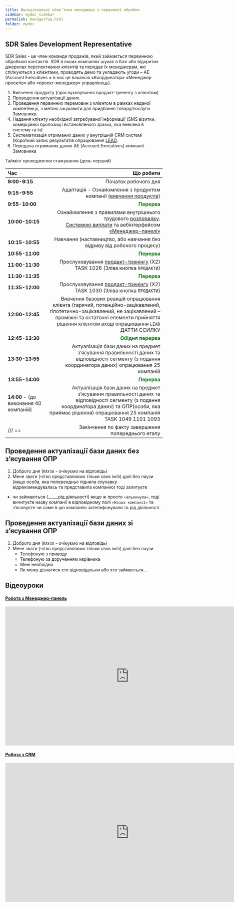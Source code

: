 ```yaml
---
title: Функціональні обов’язки менеджера з первинної обробки
sidebar: mydoc_sidebar
permalink: managerfaq.html
folder: mydoc
---
```


## SDR Sales Development Representative 

SDR Sales - це член команди продажів, який займається первинною обробкою контактів. SDR в інших компаніях шукає в базі або відкритих джерелах перспективних клієнтів та передає їх менеджерам, які спілкуються з клієнтами, проводять демо та укладають угоди – AE (Account Executives = в нас це вакансія «Координатор» «Менеджер проектів» або «проект-менеджер» управлінець).

1.	Вивчення продукту (прослуховування продакт-тренінгу з клієнтом)
2.	Проведення актуалізації даних.
3.	Проведення первинних перемовин з клієнтом в рамках наданої компетенції, з метою зацікавити для придбання товару/послуги Замовника.
4.	Надання клієнту необхідної затребуваної інформації (SMS візитки, комерційної пропозиції встановленого зразка, яка внесена в систему та ін)
5.	Систематизація отриманих даних у внутрішній CRM системі (Короткий запис результатів опрацювання <a href="" data-toggle="tooltip" data-original-title="{{site.data.glossary.LEAD}}">LEAD</a>.
6.	Передача отриманих даних AE (Account Executives) компанії Замовника

Таймінг проходження стажування (день перший)

| **Час** 	| **Що робити** 	|
|:---	|---:	|
| **9:00-9:15** 	| Початок робочого дня 	|
| **9:15-9:55** 	| Адаптація - Ознайомлення з продуктом компанії <a href="https://outsorcing.in.ua" target="_blank">(вивчення продуктів)</a>	|
| **9:55-10:00** 	| <span style="color:green">**Перерва**</span> 	|
| **10:00-10:15** | Ознайомлення з правилами внутрішнього трудового <a href="https://outsorcing.github.io/FAQ/index.html#section" target="_blank">розпорядку</a>.<br> <a href="https://outsorcing.github.io/FAQ/salary.html" target="_blank">Системою виплати</a> та вебінтерфейсом <a href="http://manager.outsorcing.in.ua" target="_blank">«Менеджер-панелі»</a> 	|
| **10:15-10:55**	| Навчання (наставництво, або навчання без відриву від робочого процесу) 	|
| **10:55-11:00** 	| <span style="color:green">**Перерва**</span> 	|
| **11:00-11:30** 	| Прослуховування <a href="https://manager.outsorcing.in.ua/index.php" target="_blank">продакт-тренінгу</a> (Х2) TASK 1026 (Зліва кнопка `ПРОДАКТИ`)	|
| **11:30-11:35** 	| <span style="color:green">**Перерва**</span>	|
| **11:35-12:00** 	| Прослуховування <a href="https://manager.outsorcing.in.ua/index.php" target="_blank">продакт-тренінгу</a> (Х2) TASK 1030 (Зліва кнопка `ПРОДАКТИ`)	|
| **12:00-12:45** 	| Вивчення базових реакцій опрацювання клієнта (гарячий, потенційно-зацікавлений, гіпотетично-зацікавлений, не зацікавлений – проміжні та остаточні елементи прийняття рішення клієнтом вході опрацювання `LEAD` ДАТТИ ССИЛКУ	|
| **12:45-13:30** 	| <span style="color:green">**Обідня перерва**</span> 	|
| **13:30-13:55** 	| Актуалізація бази даних на предмет з’ясування правильності даних та відповідності сегменту (з подання координатора даних) опрацювання 25 компаній 	|
| **13:55-14:00** 	| <span style="color:green">**Перерва**</span>	|
| **14:00** - (до виконання 40 компаній)  	| Актуалізація бази даних на предмет з’ясування правильності даних та відповідності сегменту (з подання координатора даних) та ОПР(особи, яка приймає рішення) опрацювання 25 компаній TASK 1049 1101 1093 	|
| /// == 	| Закінчення по факту завершення попереднього етапу 	|

<!-- TODO Додати посилання -->

## Проведення актуалізації бази даних без з’ясування ОПР
 1. Доброго дня (`ПАУЗА` - очікуємо на відповідь)  
 2. Мене звати (чітко представляємо тільки своє ім’я) далі без паузи (якщо особа, яка поперендньо підняла слухавку відрекомендувалась та представила компанію) тоді запитуєте
 - чи займаються (_____рід діяльності) якщо ж просто `«альокнула»`, тоді вичитуєте назву компанії в відповідному полі `«Назва компанії»` та з’ясовуєте  чи саме в цю компанію зателефонували та рід діяльності.

## Проведення актуалізації бази даних зі з’ясування ОПР
1. Доброго дня (`ПАУЗА` - очікуємо на відповідь)  
2. Мене звати (чітко представляємо тільки своє ім’я) далі без паузи 
    - Телефоную з приводу 
    - Телефоную за дорученням керівника
    - Мені необхідно
    - Як можу дізнатися хто відповідальни або хто займається...

## Відеоуроки

<div class="panel-group" id="accordion">
                    <div class="panel panel-default">
                        <div class="panel-heading">
                            <h4 class="panel-title">
                                <a class="noCrossRef accordion-toggle" data-toggle="collapse" data-parent="#accordion" href="#collapseOne">Робота з Менеджер-панель</a>
                            </h4>
                        </div>
                        <div id="collapseOne" class="panel-collapse collapse noCrossRef">
                            <div class="panel-body">
                              <iframe width="789" height="444" src="https://www.youtube.com/embed/K76-qSv3PNg" frameborder="0" allowfullscreen></iframe>
                            </div>
                        </div>
                    </div>
<div class="panel panel-default">
                        <div class="panel-heading">
                            <h4 class="panel-title">
                                <a class="noCrossRef accordion-toggle" data-toggle="collapse" data-parent="#accordion" href="#collapseTwo">Робота з CRM</a>
                            </h4>
                        </div>
                        <div id="collapseTwo" class="panel-collapse collapse noCrossRef">
                            <div class="panel-body">
                                <iframe width="789" height="444" src="https://www.youtube.com/embed/6_cF0MtLDeE" frameborder="0" allowfullscreen></iframe>
                            </div>
                        </div>
                    </div>
